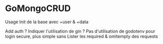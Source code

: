 # GoMongoCRUD

Usage
Init de la base avec +user & +data

Add auth ?
Indiquer l'utilisation de gin ?
Pas d'utilisation de godotenv pour login secure, plus simple sans
Lister les required & omitempty des requests
